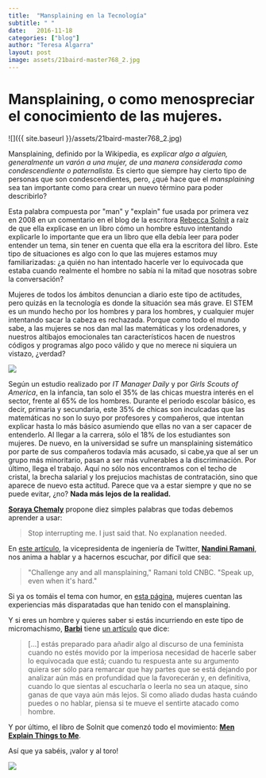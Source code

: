 ```yaml
---
title:  "Mansplaining en la Tecnología"
subtitle: " "
date:   2016-11-18
categories: ["blog"]
author: "Teresa Algarra"
layout: post
image: assets/21baird-master768_2.jpg
---
```

# Mansplaining, o como menospreciar el conocimiento de las mujeres.

![]({{ site.baseurl }}/assets/21baird-master768_2.jpg)

Mansplaining, definido por la Wikipedia, es _explicar algo a alguien, generalmente un varón a una mujer,
de una manera considerada como condescendiente o paternalista._ Es cierto que siempre hay cierto tipo de personas que son
condescendientes, pero, ¿qué hace que el _mansplaining_ sea tan importante como para crear un nuevo término para poder
describirlo?


Esta palabra compuesta por "man" y "explain" fue usada por primera vez en 2008 en un comentario en el blog de la escritora
[Rebecca Solnit](https://en.wikipedia.org/wiki/Rebecca_Solnit) a raíz de que ella explicase en un libro cómo un hombre estuvo
intentando explicarle lo importante que era un libro que ella debía leer para poder entender un tema, sin tener en cuenta que
ella era la escritora del libro. Este tipo de situaciones es algo con lo que las mujeres estamos muy familiarizadas: ¿a quién
no han intentado hacerle ver lo equivocada que estaba cuando realmente el hombre no sabía ni la mitad que nosotras sobre la
conversación?

Mujeres de todos los ámbitos denuncian a diario este tipo de actitudes, pero quizás en la tecnología es donde la situación sea
más grave. El STEM es un mundo hecho por los hombres y para los hombres, y cualquier mujer intentando sacar la cabeza es
rechazada. Porque como todo el mundo sabe, a las mujeres se nos dan mal las matemáticas y los ordenadores, y nuestros altibajos
emocionales tan característicos hacen de nuestros códigos y programas algo poco válido y que no merece ni siquiera un vistazo,
¿verdad?

![](http://static.fjcdn.com/pictures/The_89a78d_1571975.gif)

Según un estudio realizado por _IT Manager Daily_ y por _Girls Scouts of America_, en la infancia, tan solo el 35% de las chicas
muestra interés en el sector, frente al 65% de los hombres. Durante el periodo escolar básico, es decir, primaria y secundaria,
este 35% de chicas son inculcadas que las matemáticas no son lo suyo por profesores y compañeros, que intentan explicar hasta lo
más básico asumiendo que ellas no van a ser capacer de entenderlo. Al llegar a la carrera, sólo el 18% de los estudiantes son
mujeres. De nuevo, en la universidad se sufre un mansplaining sistemático por parte de sus compañeros todavía más acusado, si
cabe,ya que al ser un grupo más minoritario, pasan a ser más vulnerables a la discriminación.  Por último, llega el trabajo.
Aquí no sólo nos encontramos con el techo de cristal, la brecha salarial y los prejucios machistas de contratación, sino que
aparece de nuevo esta actitud. Parece que va a estar siempre y que no se puede evitar, ¿no? **Nada más lejos de la realidad.**

[**Soraya Chemaly**](https://twitter.com/schemaly?ref_src=twsrc%5Egoogle%7Ctwcamp%5Eserp%7Ctwgr%5Eauthor) propone diez simples
palabras que todas debemos aprender a usar:

> Stop interrupting me. I just said that. No explanation needed.

En [este artículo](http://www.cnbc.com/2016/09/29/twitter-vp-explains-how-to-handle-mansplaining-at-work.html), la
vicepresidenta de ingeniería de Twitter, [**Nandini Ramani**](https://twitter.com/eyeseewaters?lang=en), nos anima a hablar y a
hacernos escuchar, por difícil que sea:

> "Challenge any and all mansplaining," Ramani told CNBC. "Speak up, even when it's hard."

Si ya os tomáis el tema con humor, en [esta página](http://mansplained.tumblr.com/), mujeres cuentan las experiencias más
disparatadas que han tenido con el mansplaining.

Y si eres un hombre y quieres saber si estás incurriendo en este tipo de micromachismo, [**Barbi**](https://twitter.com/@Barbijaputa) tiene [un artículo](http://www.eldiario.es/zonacritica/como_no_caer_en_un_mansplaining-barbijaputa-aliados_6_539006109.html)
que dice:

> [...] estás preparado para añadir algo al discurso de una feminista cuando no estés movido por la imperiosa necesidad de
> hacerle saber lo equivocada que está; cuando tu respuesta ante su argumento quiera ser sólo para remarcar que hay partes que se
> está dejando por analizar aún más en profundidad que la favorecerán y, en definitiva, cuando lo que sientas al escucharla o
> leerla no sea un ataque, sino ganas de que vaya aún más lejos. Si como aliado dudas hasta cuándo puedes o no hablar, piensa si
> te mueve el sentirte atacado como hombre.

Y por último, el libro de Solnit que comenzó todo el movimiento: [**Men Explain Things to Me**](https://en.wikipedia.org/wiki/Men_Explain_Things_to_Me).

Así que ya sabéis, ¡valor y al toro!

![](http://arnoldzwicky.s3.amazonaws.com/DilbertExplain.jpg)
